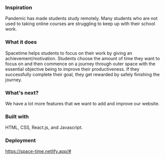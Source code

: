 
### Inspiration
Pandemic has made students study remotely. Many students who are not used to taking online courses are struggling to keep up with their school work.

### What it does
Spacetime helps students to focus on their work by giving an achievement/motivation. Students choose the amount of time they want to focus on and then commence on a journey through outer space with the essential objective being to improve their productiveness. If they successfully complete their goal, they get rewarded by safely finishing the journey.

### What's next?

We have a lot more features that we want to add and improve our website.

### Built with

HTML, CSS, React.js, and Javascript.

### Deployment

https://space-time.netlify.app/#


